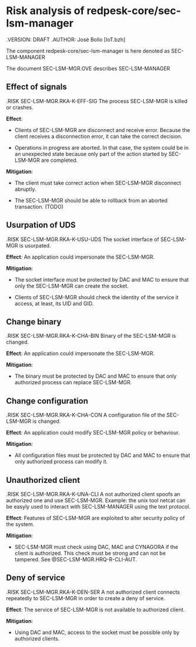# Risk analysis of redpesk-core/sec-lsm-manager

.VERSION: DRAFT
.AUTHOR: José Bollo [IoT.bzh]

The component redpesk-core/sec-lsm-manager is here denoted as
SEC-LSM-MANAGER

The document SEC-LSM-MGR.OVE describes SEC-LSM-MANAGER

## Effect of signals

.RISK SEC-LSM-MGR.RKA-K-EFF-SIG
The process SEC-LSM-MGR is killed or crashes.

**Effect**:

- Clients of SEC-LSM-MGR are disconnect and receive error.
  Because the client receives a disconnection error, it can take the
  correct decision.

- Operations in progress are aborted. In that case, the system could be
  in an unexpected state because only part of the action started by
  SEC-LSM-MGR are completed.

**Mitigation**:

- The client must take correct action when SEC-LSM-MGR disconnect abruptly.

- The SEC-LSM-MGR should be able to rollback from an aborted transaction.
  (TODO)

## Usurpation of UDS

.RISK SEC-LSM-MGR.RKA-K-USU-UDS
The socket interface of SEC-LSM-MGR is usurpated.

**Effect**: An application could impersonate the SEC-LSM-MGR.

**Mitigation**:

- The socket interface must be protected by DAC and MAC to ensure that only
the SEC-LSM-MGR can create the socket.

- Clients of SEC-LSM-MGR should check the identity of the service it access,
at least, its UID and GID.

## Change binary

.RISK SEC-LSM-MGR.RKA-K-CHA-BIN
Binary of the SEC-LSM-MGR is changed.

**Effect**: An application could impersonate the SEC-LSM-MGR.

**Mitigation**:

- The binary must be protected by DAC and MAC to ensure that only
authorized process can replace SEC-LSM-MGR.

## Change configuration

.RISK SEC-LSM-MGR.RKA-K-CHA-CON
A configuration file of the SEC-LSM-MGR is changed.

**Effect**: An application could modify SEC-LSM-MGR policy or behaviour.

**Mitigation**:

- All configuration files must be protected by DAC and MAC to ensure that only
authorized process can modify it.

## Unauthorized client

.RISK SEC-LSM-MGR.RKA-K-UNA-CLI
A not authorized client spoofs an authorized one and use SEC-LSM-MGR.
Example: the unix tool netcat can be easyly used to interact with
SEC-LSM-MANAGER using the text protocol.

**Effect**: Features of SEC-LSM-MGR are exploited to alter security policy
of the system.

**Mitigation**:

- SEC-LSM-MGR must check using DAC, MAC and CYNAGORA if the client is authorized.
This check must be strong and can not be tampered. See @SEC-LSM-MGR.HRQ-R-CLI-AUT.

## Deny of service

.RISK SEC-LSM-MGR.RKA-K-DEN-SER
A not authorized client connects repeatedly to SEC-LSM-MGR
in order to create a deny of service.

**Effect**: The service of SEC-LSM-MGR is not available to authorized client.

**Mitigation**:

- Using DAC and MAC, access to the socket must be possible only by authorized
clients.


